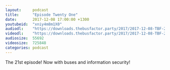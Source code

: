 ```yaml
---
layout:     podcast
title:      "Episode Twenty One"
date:       2017-12-08 17:00:00 +1300
youtubeid:  "xniy4m8m1X0"
audiodl:    "https://downloads.thebusfactor.party/2017/2017-12-08-TBF-21.mp3"
videodl:    "https://downloads.thebusfactor.party/2017/2017-12-08-TBF-21.mp4"
audiosize:  55692
videosize:  725848
categories: podcast
---
```

The 21st episode! Now with buses and information security!

